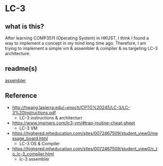 # LC-3 

## what is this?

After learning COMP3511 (Operating System) in HKUST, I think I found a way to implement a concept in my mind long time ago.
Therefore, I am trying to implement a simple vm & assembler & compiler & os targeting LC-3 architecture.

## readme(s)
[assembler](assembler/readme.md)

## Reference
- http://hwang.lasierra.edu/~enoch/CPTG%20245/LC-3/LC-3%20Instructions.pdf
    - LC-3 instructions & architecturr
- https://www.jmeiners.com/lc3-vm/#trap-routine-cheat-sheet
    - LC-3 VM
- https://highered.mheducation.com/sites/0072467509/student_view0/message_board.html
    - LC-3 OS & Compiler
- https://highered.mheducation.com/sites/0072467509/student_view0/c_to_lc-3_compiler.html
    - lc-3 assembler